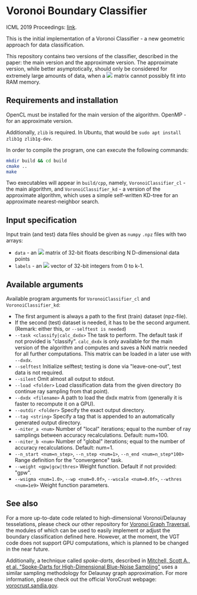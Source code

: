 # Voronoi Boundary Classifier
ICML 2019 Proceedings: [link](http://proceedings.mlr.press/v97/polianskii19a.html).

This is the initial implementation of a Voronoi Classifier - a new geometric approach for data classification. 

This repository contains two versions of the classifier, described in the paper: the main version and the approximate version. The approximate version, while better asymptotically, should only be considered for extremely large amounts of data, when a <img src="https://latex.codecogs.com/gif.latex?N^2" /> matrix cannot possibly fit into RAM memory.

## Requirements and installation

OpenCL must be installed for the main version of the algorithm. OpenMP - for an approximate version.

Additionally, `zlib` is required. In Ubuntu, that would be `sudo apt install zlib1g zlib1g-dev`.

In order to compile the program, one can execute the following commands:

```bash
mkdir build && cd build
cmake ..
make
```

Two executables will appear in `build/cpp`, namely, `VoronoiClassifier_cl` - the main algorithm, and `VoronoiClassifier_kd` - a version of the approximate algorithm, which uses a simple self-written KD-tree for an approximate nearest-neighbor search.

## Input specification

Input train (and test) data files should be given as `numpy` `.npz` files with two arrays:
 - `data` - an <img src="https://latex.codecogs.com/gif.latex?N\times%12D" /> matrix of 32-bit floats describing N D-dimensional data points
 - `labels` - an <img src="https://latex.codecogs.com/gif.latex?N\times%121" /> vector of 32-bit integers from 0 to k-1.

## Available arguments

Available program arguments for `VoronoiClassifier_cl` and `VoronoiClassifier_kd`:
 - The first argument is always a path to the first (train) dataset (npz-file).
 - If the second (test) dataset is needed, it has to be the second argument. (Remark: either this, or `--selftest is needed`)
 - `--task <classify|calc_dxdx>` The task to perform. The default task if not provided is "classify". 
 `calc_dxdx` is only available for the main version of the algorithm and computes and saves a NxN matrix needed for all further computations. This matrix can be loaded in a later use with `--dxdx`.
 - `--selftest` Initialize selftest; testing is done via "leave-one-out", test data is not required.
 - `--silent` Omit almost all output to stdout.
 - `--load <folder>` Load classification data from the given directory (to continue ray sampling from that point).
 - `--dxdx <filename>` A path to load the dxdx matrix from (generally it is faster to recompute it on a GPU).
 - `--outdir <folder>` Specify the exact output directory.
 - `--tag <string>` Specify a tag that is appended to an automatically generated output directory.
 - `--niter_a <num>` Number of "local" iterations; equal to the number of ray samplings between accuracy recalculations. Default: num=100.
 - `--niter_b <num>` Number of "global" iterations; equal to the number of accuracy recalculations. Default: num=1.
 - `--n_start <num=n_step>`, `--n_step <num=1>`, `--n_end <num=n_step*100>` Range definition for the "convergence" task.
 - `--weight <gpw|gcw|thres>` Weight function. Default if not provided: "gpw".
 - `--wsigma <num=1.0>`, `--wp <num=0.0f>`, `--wscale <num=0.0f>`, `--wthres <num=1e9>` Weight function parameters.

## See also

For a more up-to-date code related to high-dimensional Voronoi/Delaunay tesselations, please check our other repository for [Voronoi Graph Traversal](https://github.com/vlpolyansky/vgt), the modules of which can be used to easily implement or adjust the boundary classification defined here. However, at the moment, the VGT code does not support GPU computations, which is planned to be changed in the near future.

Additionally, a technique called *spoke-darts*, described in [Mitchell, Scott A., et al. "Spoke-Darts for High-Dimensional Blue-Noise Sampling"](https://arxiv.org/abs/1408.1118) uses a similar sampling methodology for Delaunay graph approximation. For more information, please check out the official VoroCrust webpage: [vorocrust.sandia.gov](https://vorocrust.sandia.gov/).
